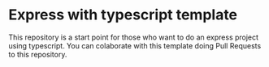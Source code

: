 # Express with typescript template

This repository is a start point for those who want to do an express project using typescript.
You can colaborate with this template doing Pull Requests to this repository.
